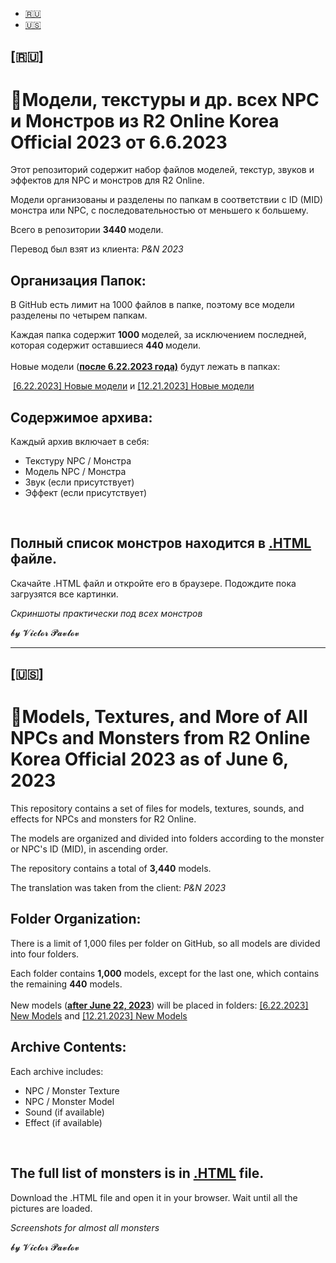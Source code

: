 <ul>
	<li><a href="#RUSSIAN">🇷🇺</a></li>
	<li><a href="#ENGLISH">🇺🇸</a></li>
</ul>



<h2 id="RUSSIAN">[🇷🇺]</h2>
<h1>🧌Модели, текстуры и др. всех NPC и Монстров из R2 Online Korea Official 2023 от 6.6.2023</h1>

<p>Этот репозиторий содержит набор файлов моделей, текстур, звуков и эффектов для NPC и монстров для R2 Online.</p>

<p>Модели организованы и разделены по папкам в соответствии с ID (MID) монстра или NPC, с последовательностью от меньшего к большему.</p>

<p>Всего в репозитории <strong>3440 </strong>модели.</p>

<p>Перевод был взят из клиента:&nbsp;<em>P&amp;N 2023</em></p>

<h2>Организация Папок:</h2>

<p>В GitHub есть лимит на 1000 файлов в папке, поэтому все модели разделены по четырем папкам.</p>

<p>Каждая папка содержит <strong>1000 </strong>моделей, за исключением последней, которая содержит оставшиеся <strong>440 </strong>модели.<br />
<br />
Новые модели (<u><strong>после 6.22.2023 года)</strong></u> будут лежать в папках:

&nbsp;<a href="https://github.com/Aksel911/R2-Textures/tree/main/--%3D%3DMONSTER%20ITEM%20ARMOR%20MODELS%20FULL%3D%3D--/%5BKOREA%20OFF%202023%5D%20%D0%9C%D0%BE%D0%B4%D0%B5%D0%BB%D0%B8%20%D0%BC%D0%BE%D0%BD%D1%81%D1%82%D1%80%D0%BE%D0%B2/%5B6.22.2023%5D%20%D0%9D%D0%BE%D0%B2%D1%8B%D0%B5%20%D0%BC%D0%BE%D0%B4%D0%B5%D0%BB%D0%B8">[6.22.2023] Новые модели</a> и <a href="https://github.com/Aksel911/R2-Textures/tree/main/--%3D%3DMONSTER%20ITEM%20ARMOR%20MODELS%20FULL%3D%3D--/%5BKOREA%20OFF%202023%5D%20Модели%20монстров/%5B12.21.2023%5D%20Новые%20модели">[12.21.2023] Новые модели</a></p>

<h2>Содержимое архива:</h2>

<p>Каждый архив включает в себя:</p>

<ul>
	<li>Текстуру NPC / Монстра</li>
	<li>Модель NPC / Монстра</li>
	<li>Звук (если присутствует)</li>
	<li>Эффект (если присутствует)</li>
</ul>

<p>&nbsp;</p>


<h2>Полный список монстров находится в <a href="https://github.com/Aksel911/R2-Textures/blob/main/--%3D%3DMONSTER%20ITEM%20ARMOR%20MODELS%20FULL%3D%3D--/%5BKOREA%20OFF%202023%5D%20%D0%9C%D0%BE%D0%B4%D0%B5%D0%BB%D0%B8%20%D0%BC%D0%BE%D0%BD%D1%81%D1%82%D1%80%D0%BE%D0%B2/%D0%A1%D0%BF%D0%B8%D1%81%D0%BE%D0%BA%20%D0%BC%D0%BE%D0%BD%D1%81%D1%82%D1%80%D0%BE%D0%B2%20%D1%81%20%D0%BA%D0%B0%D1%80%D1%82%D0%B8%D0%BD%D0%BA%D0%B0%D0%BC%D0%B8/ALL_MONSTERS.html">.HTML</a> файле.</h2>
<p>Скачайте .HTML файл и откройте его в браузере. Подождите пока загрузятся все картинки.</p>
<p><em>Скриншоты практически под всех монстров</em></p>

<p>𝓫𝔂 𝓥𝓲𝓬𝓽𝓸𝓻 𝓟𝓪𝓿𝓵𝓸𝓿</p>


<hr />

<h2 id="ENGLISH">[🇺🇸]</h2>
<h1>🧌Models, Textures, and More of All NPCs and Monsters from R2 Online Korea Official 2023 as of June 6, 2023</h1>

<p>This repository contains a set of files for models, textures, sounds, and effects for NPCs and monsters for R2 Online.</p>

<p>The models are organized and divided into folders according to the monster or NPC&#39;s ID (MID), in ascending order.</p>

<p>The repository contains a total of <strong>3,440</strong> models.</p>

<p>The translation was taken from the client: <em>P&amp;N 2023</em></p>

<h2>Folder Organization:</h2>

<p>There is a limit of 1,000 files per folder on GitHub, so all models are divided into four folders.</p>

<p>Each folder contains <strong>1,000</strong> models, except for the last one, which contains the remaining <strong>440</strong> models.<br />
<br />
New models (<u><strong>after June 22, 2023</strong></u>) will be placed in folders: <a href="https://github.com/Aksel911/R2-Textures/tree/main/--%3D%3DMONSTER%20ITEM%20ARMOR%20MODELS%20FULL%3D%3D--/%5BKOREA%20OFF%202023%5D%20%D0%9C%D0%BE%D0%B4%D0%B5%D0%BB%D0%B8%20%D0%BC%D0%BE%D0%BD%D1%81%D1%82%D1%80%D0%BE%D0%B2/%5B6.22.2023%5D%20%D0%9D%D0%BE%D0%B2%D1%8B%D0%B5%20%D0%BC%D0%BE%D0%B4%D0%B5%D0%BB%D0%B8">[6.22.2023] New Models</a> and <a href="https://github.com/Aksel911/R2-Textures/tree/main/--%3D%3DMONSTER%20ITEM%20ARMOR%20MODELS%20FULL%3D%3D--/%5BKOREA%20OFF%202023%5D%20Модели%20монстров/%5B12.21.2023%5D%20Новые%20модели">[12.21.2023] New Models</a></p>

<h2>Archive Contents:</h2>

<p>Each archive includes:</p>

<ul>
	<li>NPC / Monster Texture</li>
	<li>NPC / Monster Model</li>
	<li>Sound (if available)</li>
	<li>Effect (if available)</li>
</ul>

<p>&nbsp;</p>

<h2>The full list of monsters is in <a href="https://github.com/Aksel911/R2-Textures/blob/main/--%3D%3DMONSTER%20ITEM%20ARMOR%20MODELS%20FULL%3D%3D--/%5BKOREA%20OFF%202023%5D%20%D0%9C%D0%BE%D0%B4%D0%B5%D0%BB%D0%B8%20%D0%BC%D0%BE%D0%BD%D1%81%D1%82%D1%80%D0%BE%D0%B2/%D0%A1%D0%BF%D0%B8%D1%81%D0%BE%D0%BA%20%D0%BC%D0%BE%D0%BD%D1%81%D1%82%D1%80%D0%BE%D0%B2%20%D1%81%20%D0%BA%D0%B0%D1%80%D1%82%D0%B8%D0%BD%D0%BA%D0%B0%D0%BC%D0%B8/ALL_MONSTERS.html">.HTML</a> file.</h2>
<p>Download the .HTML file and open it in your browser. Wait until all the pictures are loaded.</p>
<p><em>Screenshots for almost all monsters</em></p>

<p>𝓫𝔂 𝓥𝓲𝓬𝓽𝓸𝓻 𝓟𝓪𝓿𝓵𝓸𝓿</p>